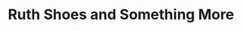 ---
title: "Ruth Shoes and Something More"
url: /colon/ruth-shoes-and-something-more/
shop: Schuhe
---